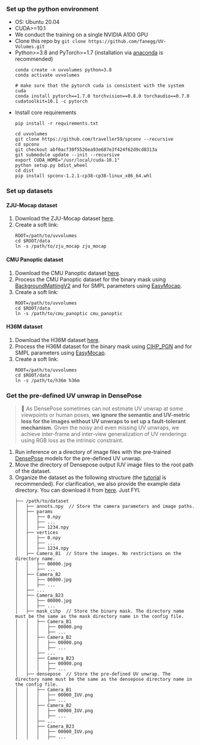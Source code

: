 ### Set up the python environment
* OS: Ubuntu 20.04
* CUDA>=10.1
* We conduct the training on a single NVIDIA A100 GPU
* Clone this repo by `git clone https://github.com/fanegg/UV-Volumes.git`
* Python>=3.8 and PyTorch>=1.7 (installation via [anaconda](https://www.anaconda.com/distribution/) is recommended)
    ```
    conda create -n uvvolumes python=3.8
    conda activate uvvolumes

    # make sure that the pytorch cuda is consistent with the system cuda
    conda install pytorch==1.7.0 torchvision==0.8.0 torchaudio==0.7.0 cudatoolkit=10.1 -c pytorch
    ```
* Install core requirements
    ```
    pip install -r requirements.txt

    cd uvvolumes
    git clone https://github.com/traveller59/spconv --recursive
    cd spconv
    git checkout abf0acf30f5526ea93e687e3f424f62d9cd8313a
    git submodule update --init --recursive
    export CUDA_HOME="/usr/local/cuda-10.1"
    python setup.py bdist_wheel
    cd dist
    pip install spconv-1.2.1-cp38-cp38-linux_x86_64.whl
    ```

### Set up datasets

#### ZJU-Mocap dataset

1. Download the ZJU-Mocap dataset [here](https://github.com/zju3dv/EasyMocap#zju-mocap).
2. Create a soft link:
    ```
    ROOT=/path/to/uvvolumes
    cd $ROOT/data
    ln -s /path/to/zju_mocap zju_mocap
    ```

#### CMU Panoptic dataset

1. Download the CMU Panoptic dataset [here](http://domedb.perception.cs.cmu.edu/index.html).
2. Process the CMU Panoptic dataset for the binary mask using [BackgroundMattingV2](https://github.com/PeterL1n/BackgroundMattingV2) and for SMPL parameters using [EasyMocap](https://github.com/zju3dv/EasyMocap).
3. Create a soft link:
    ```
    ROOT=/path/to/uvvolumes
    cd $ROOT/data
    ln -s /path/to/cmu_panoptic cmu_panoptic
    ```

#### H36M dataset

1. Download the H36M dataset [here](http://vision.imar.ro/human3.6m/).
2. Process the H36M dataset for the binary mask using [CIHP_PGN](https://github.com/Engineering-Course/CIHP_PGN) and for SMPL parameters using [EasyMocap](https://github.com/zju3dv/EasyMocap).
3. Create a soft link:
    ```
    ROOT=/path/to/uvvolumes
    cd $ROOT/data
    ln -s /path/to/h36m h36m
    ```

### Get the pre-defined UV unwrap in DensePose

> 🧙 As DensePose sometimes can not estimate UV unwrap at some viewpoints or human poses, **we ignore the semantic and UV-metric loss for the images without UV unwraps to set up a fault-tolerant mechanism.** Given the noisy and even missing UV unwraps, we achieve inter-frame and inter-view generalization of UV renderings using RGB loss as the intrinsic constraint.

1. Run inference on a directory of image files with the pre-trained [DensePose](https://github.com/facebookresearch/DensePose/blob/main/GETTING_STARTED.md#inference-with-pretrained-models) models for the pre-defined UV unwrap. 
2. Move the directory of Densepose output IUV image files to the root path of the dataset. 
3. Organize the dataset as the following structure (the [tutorial](https://github.com/zju3dv/neuralbody/blob/master/tools/custom) is recommended). For clarification, we also provide the example data directory. You can download it from [here](https://drive.google.com/file/d/13zTTWSHdi9h3H5BVSHsqTHZC8GFQEeM6/view?usp=sharing). Just FYI.
    ```
    ├── /path/to/dataset
    │   ├── annots.npy  // Store the camera parameters and image paths.
    │   ├── params
    │   │   ├── 0.npy
    │   │   ├── ...
    │   │   ├── 1234.npy
    │   ├── vertices
    │   │   ├── 0.npy
    │   │   ├── ...
    │   │   ├── 1234.npy
    │   ├── Camera_B1  // Store the images. No restrictions on the directory name.
    │   │   ├── 00000.jpg
    │   │   ├── ...
    │   ├── Camera_B2
    │   │   ├── 00000.jpg
    │   │   ├── ...
    │   ├── ...
    │   ├── Camera_B23
    │   │   ├── 00000.jpg
    │   │   ├── ...
    │   ├── mask_cihp  // Store the binary mask. The directory name must be the same as the mask directory name in the config file.
    │   │   ├── Camera_B1
    │   │   │   ├── 00000.png
    │   │   │   ├── ...
    │   │   ├── Camera_B2
    │   │   │   ├── 00000.png
    │   │   │   ├── ...
    │   │   ├── ...
    │   │   ├── Camera_B23
    │   │   │   ├── 00000.png
    │   │   │   ├── ...
    │   ├── densepose  // Store the pre-defined UV unwrap. The directory name must be the same as the densepose directory name in the config file.
    │   │   ├── Camera_B1
    │   │   │   ├── 00000_IUV.png
    │   │   │   ├── ...
    │   │   ├── Camera_B2
    │   │   │   ├── 00000_IUV.png
    │   │   │   ├── ...
    │   │   ├── ...
    │   │   ├── Camera_B23
    │   │   │   ├── 00000_IUV.png
    │   │   │   ├── ...
    ```


